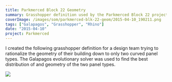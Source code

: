 ```yaml
---
title: Parkmerced Block 22 Geometry
summary: Grasshopper definition used by the Parkmerced Block 22 project to rationalize the building form to only require two exterior panel types
coverImage: /images/som/parkmerced-blk-22-geom/2015-04-10_190211.png
tags: ["Galapagos", "Grasshopper", "Rhino"]
date: "2015-04-10"
project: Parkmerced
---
```


I created the following grasshopper definition for a design team trying to rationalize the geometry of their building down to only two curved panel types. The Galapagos evolutionary solver was used to find the best distribution of and geometry of the two panel types.

![](/images/som/parkmerced-blk-22-geom//Parkmerced-Block-22.png)
